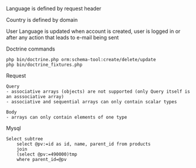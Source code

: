 Language is defined by request header

Country is defined by domain

User Language is updated when account is created, user is logged in or after any action that leads to e-mail being sent

Doctrine commands

    php bin/doctrine.php orm:schema-tool:create/delete/update
    php bin/doctrine_fixtures.php

Request
    
    Query
    - associative arrays (objects) are not supported (only Query itself is an asssociative array)
    - associative and sequential arrays can only contain scalar types
    
    Body
    - arrays can only contain elements of one type
    
Mysql
   
    Select subtree
        select @pv:=id as id, name, parent_id from products
        join
        (select @pv:=490000)tmp
        where parent_id=@pv